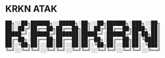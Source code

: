 # KRKN ATAK 

██╗░░██╗██████╗░░█████╗░██╗░░██╗██████╗░███╗░░██╗
██║░██╔╝██╔══██╗██╔══██╗██║░██╔╝██╔══██╗████╗░██║
█████═╝░██████╔╝███████║█████═╝░██████╔╝██╔██╗██║
██╔═██╗░██╔══██╗██╔══██║██╔═██╗░██╔══██╗██║╚████║
██║░╚██╗██║░░██║██║░░██║██║░╚██╗██║░░██║██║░╚███║
╚═╝░░╚═╝╚═╝░░╚═╝╚═╝░░╚═╝╚═╝░░╚═╝╚═╝░░╚═╝╚═╝░░╚══╝

